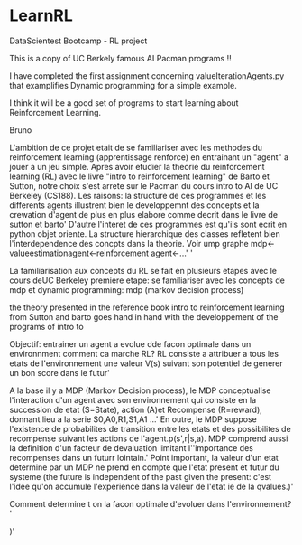 # LearnRL
DataScientest Bootcamp - RL project 

This is a copy of UC Berkely famous AI Pacman programs !!

I have completed the first assignment concerning valueIterationAgents.py that examplifies Dynamic programming for a simple example. 

I think it will be a good set of programs to start learning about Reinforcement Learning.

Bruno




L'ambition de ce projet etait de se familiariser avec les methodes du reinforcement learning (apprentissage renforce) en entrainant un "agent" a jouer a un jeu simple.
Apres avoir etudier la theorie du reinforcement learning (RL) avec le livre "intro to reinforcement learning" de Barto et Sutton, notre choix s'est arrete sur le Pacman du cours intro to AI de UC Berkeley (CS188). Les raisons: la structure de ces programmes et les differents agents illustrent bien le developpemnt des concepts et la crewation d'agent de plus en plus elabore comme decrit dans le livre de sutton et barto' D'autre l'interet de ces programmes est qu'ils sont ecrit en python objet oriente. La structure hierarchique des classes refletent bien l'interdependence des concpts dans la theorie. Voir ump graphe mdp<-valueestimationagent<-reinforcement agent<-...'
'


La familiarisation aux concepts du RL se fait en plusieurs etapes avec le cours deUC Berkeley
premiere etape: se familiariser avec les concepts de mdp et dynamic programming:
mdp (markov decision process) 

the theory presented in the reference book intro to reinforcement learning from Sutton and barto goes hand in hand with the developpement of the programs of intro to 


Objectif: entrainer un agent a evolue dde facon optimale dans un environnment 
comment ca marche RL?
RL consiste a attribuer a tous les etats de l'environnement une valeur V(s) suivant son potentiel de generer un bon score dans le futur'


A la base il y a MDP (Markov Decision process), le MDP conceptualise l'interaction d'un agent avec son environnement qui consiste en la succession de etat (S=State), action (A)et Recompense (R=reward), donnant lieu a la serie S0,A0,R1,S1,A1 ...' En outre, le MDP suppose l'existence de probabilites de transition entre les etats et des possibilites de recompense suivant les actions de l'agent.p(s',r|s,a). MDP comprend aussi la definition d'un facteur de devaluation limitant l''importance des recompenses dans un futurr lointain.' Point important, la valeur d'un etat determine par un MDP ne prend en compte que l'etat present et futur du systeme (the future is independent of the past given the present: c'est l'idee qu'on accumule l'experience dans la valeur de l'etat ie de la qvalues.)'

Comment determine t on la facon optimale d'evoluer dans l'environnement?
'

)'
